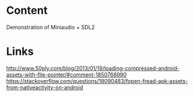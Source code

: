 # Content
Demonstration of Miniaudio + SDL2

# Links
http://www.50ply.com/blog/2013/01/19/loading-compressed-android-assets-with-file-pointer/#comment-1850768990
https://stackoverflow.com/questions/18090483/fopen-fread-apk-assets-from-nativeactivity-on-android

